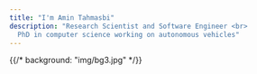 ```yaml
---
title: "I'm Amin Tahmasbi"
description: "Research Scientist and Software Engineer <br>
  PhD in computer science working on autonomous vehicles"
---
```

{{/* background: "img/bg3.jpg" */}}
